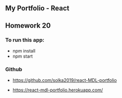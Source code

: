 ## My Portfolio - React
## Homework 20

### To run this app:

- npm install 
- npm start

### Github

- https://github.com/solka2019/react-MDL-portfolio

- https://react-mdl-portfolio.herokuapp.com/




